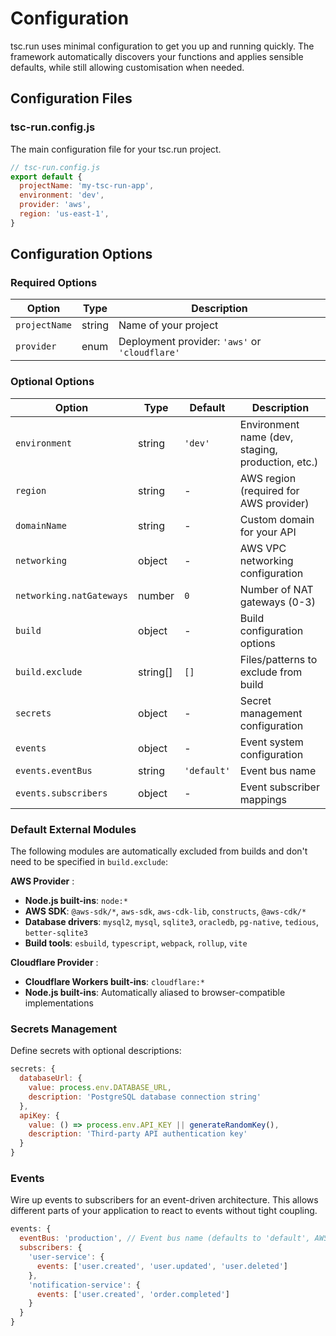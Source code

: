 # Configuration

tsc.run uses minimal configuration to get you up and running quickly. The framework automatically discovers your functions and applies sensible defaults, while still allowing customisation when needed.

## Configuration Files

### tsc-run.config.js

The main configuration file for your tsc.run project.

```javascript
// tsc-run.config.js
export default {
  projectName: 'my-tsc-run-app',
  environment: 'dev',
  provider: 'aws',
  region: 'us-east-1',
}
```

## Configuration Options

### Required Options

| Option        | Type   | Description                                    |
|---------------|--------|------------------------------------------------|
| `projectName` | string | Name of your project                           |
| `provider`    | enum   | Deployment provider: `'aws'` or `'cloudflare'` |

### Optional Options

| Option                   | Type     | Default     | Description                                                             |
|--------------------------|----------|-------------|-------------------------------------------------------------------------|
| `environment`            | string   | `'dev'`     | Environment name (dev, staging, production, etc.)                       |
| `region`                 | string   | -           | AWS region (required for AWS provider) <Badge type="info" text="AWS" /> |
| `domainName`             | string   | -           | Custom domain for your API                                              |
| `networking`             | object   | -           | AWS VPC networking configuration <Badge type="info" text="AWS" />       |
| `networking.natGateways` | number   | `0`         | Number of NAT gateways (0-3) <Badge type="info" text="AWS" />           |
| `build`                  | object   | -           | Build configuration options                                             |
| `build.exclude`          | string[] | `[]`        | Files/patterns to exclude from build                                    |
| `secrets`                | object   | -           | Secret management configuration                                         |
| `events`                 | object   | -           | Event system configuration                                              |
| `events.eventBus`        | string   | `'default'` | Event bus name <Badge type="info" text="AWS" />                         |
| `events.subscribers`     | object   | -           | Event subscriber mappings                                               |

### Default External Modules

The following modules are automatically excluded from builds and don't need to be specified in `build.exclude`:

**AWS Provider** <Badge type="info" text="AWS" />:
- **Node.js built-ins**: `node:*`
- **AWS SDK**: `@aws-sdk/*`, `aws-sdk`, `aws-cdk-lib`, `constructs`, `@aws-cdk/*`
- **Database drivers**: `mysql2`, `mysql`, `sqlite3`, `oracledb`, `pg-native`, `tedious`, `better-sqlite3`
- **Build tools**: `esbuild`, `typescript`, `webpack`, `rollup`, `vite`

**Cloudflare Provider** <Badge type="info" text="Cloudflare" />:
- **Cloudflare Workers built-ins**: `cloudflare:*`
- **Node.js built-ins**: Automatically aliased to browser-compatible implementations

### Secrets Management

Define secrets with optional descriptions:

```javascript
secrets: {
  databaseUrl: {
    value: process.env.DATABASE_URL,
    description: 'PostgreSQL database connection string'
  },
  apiKey: {
    value: () => process.env.API_KEY || generateRandomKey(),
    description: 'Third-party API authentication key'
  }
}
```

### Events

Wire up events to subscribers for an event-driven architecture. This allows different parts of your application to react to events without tight coupling.

```javascript
events: {
  eventBus: 'production', // Event bus name (defaults to 'default', AWS only)
  subscribers: {
    'user-service': {
      events: ['user.created', 'user.updated', 'user.deleted']
    },
    'notification-service': {
      events: ['user.created', 'order.completed']
    }
  }
}
```
